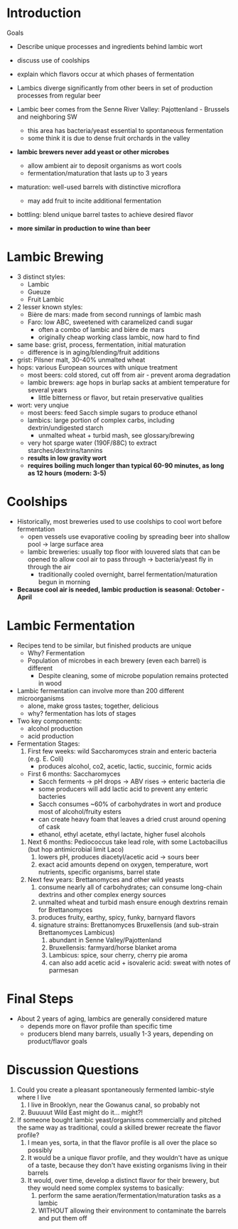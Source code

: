 # Introduction

Goals
* Describe unique processes and ingredients behind lambic wort
* discuss use of coolships
* explain which flavors occur at which phases of fermentation

* Lambics diverge significantly from other beers in set of production processes from regular beer
* Lambic beer comes from the Senne River Valley: Pajottenland - Brussels and neighboring SW
	* this area has bacteria/yeast essential to spontaneous fermentation
	* some think it is due to dense fruit orchards in the valley
* **lambic brewers never add yeast or other microbes**
	* allow ambient air to deposit organisms as wort cools
	* fermentation/maturation that lasts up to 3 years
* maturation: well-used barrels with distinctive microflora
	* may add fruit to incite additional fermentation
* bottling: blend unique barrel tastes to achieve desired flavor
* **more similar in production to wine than beer**

# Lambic Brewing
* 3 distinct styles:
	* Lambic
	* Gueuze
	* Fruit Lambic
* 2 lesser known styles:
	* Bière de mars: made from second runnings of lambic mash
	* Faro: low ABC, sweetened with caramelized candi sugar
		* often a combo of lambic and bière de mars
		* originally cheap working class lambic, now hard to find
* same base: grist, process, fermentation, initial maturation
	* difference is in aging/blending/fruit additions
* grist: Pilsner malt, 30-40% unmalted wheat
* hops: various European sources with unique treatment
	* most beers: cold stored, cut off from air - prevent aroma degradation
	* lambic brewers: age hops in burlap sacks at ambient temperature for several years
		* little bitterness or flavor, but retain preservative qualities
* wort: very unqiue
	* most beers:  feed Sacch simple sugars to produce ethanol
	* lambics: large portion of complex carbs, including dextrin/undigested starch
		* unmalted wheat + turbid mash, see glossary/brewing
	* very hot sparge water (190F/88C) to extract starches/dextrins/tannins
	* **results in low gravity wort**
	* **requires boiling much longer than typical 60-90 minutes, as long as 12 hours (modern: 3-5)**

# Coolships
* Historically, most breweries used to use coolships to cool wort before fermentation
	* open vessels use evaporative cooling by spreading beer into shallow pool -> large surface area
	* lambic breweries: usually top floor with louvered slats that can be opened to allow cool air to pass through -> bacteria/yeast fly in through the air
		* traditionally cooled overnight, barrel fermentation/maturation begun in morning
* **Because cool air is needed, lambic production is seasonal: October - April**

# Lambic Fermentation
* Recipes tend to be similar, but finished products are unique
	* Why? Fermentation
	* Population of microbes in each brewery (even each barrel) is different
		* Despite cleaning, some of microbe population remains protected in wood
* Lambic fermentation can involve more than 200 different microorganisms
	* alone, make gross tastes; together, delicious
	* why? fermentation has lots of stages
* Two key components:
	* alcohol production
	* acid production
* Fermentation Stages:
	1. First few weeks: wild Saccharomyces strain and enteric bacteria (e.g. E. Coli)
		* produces alcohol, co2, acetic, lactic, succinic, formic acids
	* First 6 months: Saccharomyces
		* Sacch ferments -> pH drops -> ABV rises -> enteric bacteria die
		* some producers will add lactic acid to prevent any enteric bacteries
		* Sacch consumes ~60% of carbohydrates in wort and produce most of alcohol/fruity esters
		* can create heavy foam that leaves a dried crust around opening of cask
		* ethanol, ethyl acetate, ethyl lactate, higher fusel alcohols
	1. Next 6 months: Pediococcus take lead role, with some Lactobacillus (but hop antimicrobial limit Laco)
		1. lowers pH, produces diacetyl/acetic acid -> sours beer
		2. exact acid amounts depend on oxygen, temperature, wort nutrients, specific organisms, barrel state
	2. Next few years: Brettanomyces and other wild yeasts
		1. consume nearly all of carbohydrates; can consume long-chain dextrins and other complex energy sources
		2. unmalted wheat and turbid mash ensure enough dextrins remain for Brettanomyces
		3. produces fruity, earthy, spicy, funky, barnyard flavors
		4. signature strains: Brettanomyces Bruxellensis (and sub-strain Brettanomyces Lambicus)
			1. abundant in Senne Valley/Pajottenland
			2. Bruxellensis: farmyard/horse blanket aroma
			3. Lambicus: spice, sour cherry, cherry pie aroma
			4. can also add acetic acid + isovaleric acid: sweat with notes of parmesan

# Final Steps
* About 2 years of aging, lambics are generally considered mature
	* depends more on flavor profile than specific time
	* producers blend many barrels, usually 1-3 years, depending on product/flavor goals

# Discussion Questions
1. Could you create a pleasant spontaneously fermented lambic-style where I live
	1. I live in Brooklyn, near the Gowanus canal, so probably not
	2. Buuuuut Wild East might do it... might?!
2. If someone bought lambic yeast/organisms commercially and pitched the same way as traditional, could a skilled brewer recreate the flavor profile?
	1. I mean yes, sorta, in that the flavor profile is all over the place so possibly
	2. It would be a unique flavor profile, and they wouldn't have as unique of a taste, because they don't have existing organisms living in their barrels
	3. It would, over time, develop a distinct flavor for their brewery, but they would need some complex systems to basically:
		1. perform the same aeration/fermentation/maturation tasks as a lambic
		2. WITHOUT allowing their environment to contaminate the barrels and put them off